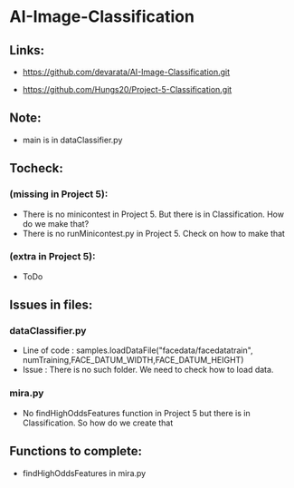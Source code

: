 # AI-Image-Classification

## Links:
 - https://github.com/devarata/AI-Image-Classification.git

 - https://github.com/Hungs20/Project-5-Classification.git

## Note:
 - main is in dataClassifier.py

## Tocheck:
### (missing in Project 5):
 - There is no minicontest in Project 5. But there is in Classification. How do we make that?
 - There is no runMinicontest.py in Project 5. Check on how to make that

### (extra in Project 5):
 - ToDo
 

## Issues in files:

### dataClassifier.py
 - Line of code : samples.loadDataFile("facedata/facedatatrain", numTraining,FACE_DATUM_WIDTH,FACE_DATUM_HEIGHT)
 - Issue : There is no such folder. We need to check how to load data.

### mira.py
 - No findHighOddsFeatures function in Project 5 but there is in Classification. So how do we create that


## Functions to complete:
 - findHighOddsFeatures in mira.py
